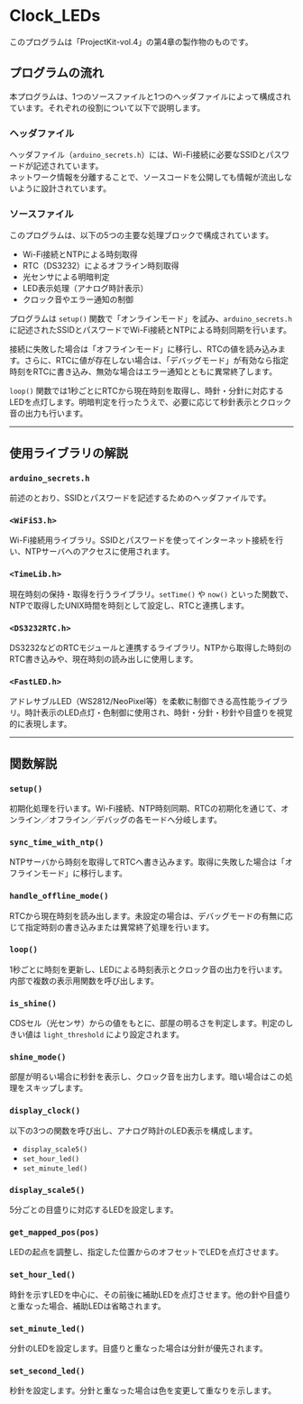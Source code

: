 # Clock_LEDs

このプログラムは「ProjectKit-vol.4」の第4章の製作物のものです。


## プログラムの流れ

本プログラムは、1つのソースファイルと1つのヘッダファイルによって構成されています。それぞれの役割について以下で説明します。

### ヘッダファイル

ヘッダファイル（`arduino_secrets.h`）には、Wi-Fi接続に必要なSSIDとパスワードが記述されています。  
ネットワーク情報を分離することで、ソースコードを公開しても情報が流出しないように設計されています。

### ソースファイル

このプログラムは、以下の5つの主要な処理ブロックで構成されています。

- Wi-Fi接続とNTPによる時刻取得  
- RTC（DS3232）によるオフライン時刻取得  
- 光センサによる明暗判定  
- LED表示処理（アナログ時計表示）  
- クロック音やエラー通知の制御  

プログラムは `setup()` 関数で「オンラインモード」を試み、`arduino_secrets.h` に記述されたSSIDとパスワードでWi-Fi接続とNTPによる時刻同期を行います。

接続に失敗した場合は「オフラインモード」に移行し、RTCの値を読み込みます。さらに、RTCに値が存在しない場合は、「デバッグモード」が有効なら指定時刻をRTCに書き込み、無効な場合はエラー通知とともに異常終了します。

`loop()` 関数では1秒ごとにRTCから現在時刻を取得し、時針・分針に対応するLEDを点灯します。明暗判定を行ったうえで、必要に応じて秒針表示とクロック音の出力も行います。

---

## 使用ライブラリの解説

### `arduino_secrets.h`

前述のとおり、SSIDとパスワードを記述するためのヘッダファイルです。

### `<WiFiS3.h>`

Wi-Fi接続用ライブラリ。SSIDとパスワードを使ってインターネット接続を行い、NTPサーバへのアクセスに使用されます。

### `<TimeLib.h>`

現在時刻の保持・取得を行うライブラリ。`setTime()` や `now()` といった関数で、NTPで取得したUNIX時間を時刻として設定し、RTCと連携します。

### `<DS3232RTC.h>`

DS3232などのRTCモジュールと連携するライブラリ。NTPから取得した時刻のRTC書き込みや、現在時刻の読み出しに使用します。

### `<FastLED.h>`

アドレサブルLED（WS2812/NeoPixel等）を柔軟に制御できる高性能ライブラリ。時計表示のLED点灯・色制御に使用され、時針・分針・秒針や目盛りを視覚的に表現します。

---

## 関数解説

### `setup()`

初期化処理を行います。Wi-Fi接続、NTP時刻同期、RTCの初期化を通じて、オンライン／オフライン／デバッグの各モードへ分岐します。

### `sync_time_with_ntp()`

NTPサーバから時刻を取得してRTCへ書き込みます。取得に失敗した場合は「オフラインモード」に移行します。

### `handle_offline_mode()`

RTCから現在時刻を読み出します。未設定の場合は、デバッグモードの有無に応じて指定時刻の書き込みまたは異常終了処理を行います。

### `loop()`

1秒ごとに時刻を更新し、LEDによる時刻表示とクロック音の出力を行います。内部で複数の表示用関数を呼び出します。

### `is_shine()`

CDSセル（光センサ）からの値をもとに、部屋の明るさを判定します。判定のしきい値は `light_threshold` により設定されます。

### `shine_mode()`

部屋が明るい場合に秒針を表示し、クロック音を出力します。暗い場合はこの処理をスキップします。

### `display_clock()`

以下の3つの関数を呼び出し、アナログ時計のLED表示を構成します。

- `display_scale5()`  
- `set_hour_led()`  
- `set_minute_led()`

### `display_scale5()`

5分ごとの目盛りに対応するLEDを設定します。

### `get_mapped_pos(pos)`

LEDの起点を調整し、指定した位置からのオフセットでLEDを点灯させます。

### `set_hour_led()`

時針を示すLEDを中心に、その前後に補助LEDを点灯させます。他の針や目盛りと重なった場合、補助LEDは省略されます。

### `set_minute_led()`

分針のLEDを設定します。目盛りと重なった場合は分針が優先されます。

### `set_second_led()`

秒針を設定します。分針と重なった場合は色を変更して重なりを示します。
